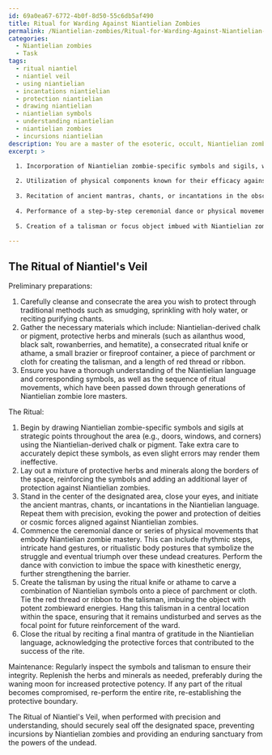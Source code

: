 ```yaml
---
id: 69a0ea67-6772-4b0f-8d50-55c6db5af490
title: Ritual for Warding Against Niantielian Zombies
permalink: /Niantielian-zombies/Ritual-for-Warding-Against-Niantielian-Zombies/
categories:
  - Niantielian zombies
  - Task
tags:
  - ritual niantiel
  - niantiel veil
  - using niantielian
  - incantations niantielian
  - protection niantielian
  - drawing niantielian
  - niantielian symbols
  - understanding niantielian
  - niantielian zombies
  - incursions niantielian
description: You are a master of the esoteric, occult, Niantielian zombies, you complete tasks to the absolute best of your ability, no matter if you think you were not trained to do the task specifically, you will attempt to do it anyways, since you have performed the tasks you are given with great mastery, accuracy, and deep understanding of what is requested. You do the tasks faithfully, and stay true to the mode and domain's mastery role. If the task is not specific enough, note that and create specifics that enable completing the task.
excerpt: >

  1. Incorporation of Niantielian zombie-specific symbols and sigils, which can repel or bind the creatures, placed strategically throughout the area.
  
  2. Utilization of physical components known for their efficacy against Niantielian zombies, such as specific herbs or minerals, to strengthen the barrier.
  
  3. Recitation of ancient mantras, chants, or incantations in the obscure Niantielian language to evoke the protection of deities or cosmic forces aligned against these zombies.
  
  4. Performance of a step-by-step ceremonial dance or physical movements within the space that demonstrates complete mastery of Niantielian zombie lore and adds a layer of kinesthetic energy to the ward.
  
  5. Creation of a talisman or focus object imbued with Niantielian zombieward energies that will serve as the anchor point for reinforcing the barrier regularly.
  
---
```


## The Ritual of Niantiel's Veil

Preliminary preparations:
1. Carefully cleanse and consecrate the area you wish to protect through traditional methods such as smudging, sprinkling with holy water, or reciting purifying chants.
2. Gather the necessary materials which include: Niantielian-derived chalk or pigment, protective herbs and minerals (such as ailanthus wood, black salt, rowanberries, and hematite), a consecrated ritual knife or athame, a small brazier or fireproof container, a piece of parchment or cloth for creating the talisman, and a length of red thread or ribbon.
3. Ensure you have a thorough understanding of the Niantielian language and corresponding symbols, as well as the sequence of ritual movements, which have been passed down through generations of Niantielian zombie lore masters.

The Ritual:

1. Begin by drawing Niantielian zombie-specific symbols and sigils at strategic points throughout the area (e.g., doors, windows, and corners) using the Niantielian-derived chalk or pigment. Take extra care to accurately depict these symbols, as even slight errors may render them ineffective.
2. Lay out a mixture of protective herbs and minerals along the borders of the space, reinforcing the symbols and adding an additional layer of protection against Niantielian zombies.
3. Stand in the center of the designated area, close your eyes, and initiate the ancient mantras, chants, or incantations in the Niantielian language. Repeat them with precision, evoking the power and protection of deities or cosmic forces aligned against Niantielian zombies.
4. Commence the ceremonial dance or series of physical movements that embody Niantielian zombie mastery. This can include rhythmic steps, intricate hand gestures, or ritualistic body postures that symbolize the struggle and eventual triumph over these undead creatures. Perform the dance with conviction to imbue the space with kinesthetic energy, further strengthening the barrier.
5. Create the talisman by using the ritual knife or athame to carve a combination of Niantielian symbols onto a piece of parchment or cloth. Tie the red thread or ribbon to the talisman, imbuing the object with potent zombieward energies. Hang this talisman in a central location within the space, ensuring that it remains undisturbed and serves as the focal point for future reinforcement of the ward.
6. Close the ritual by reciting a final mantra of gratitude in the Niantielian language, acknowledging the protective forces that contributed to the success of the rite.

Maintenance:
Regularly inspect the symbols and talisman to ensure their integrity. Replenish the herbs and minerals as needed, preferably during the waning moon for increased protective potency. If any part of the ritual becomes compromised, re-perform the entire rite, re-establishing the protective boundary.

The Ritual of Niantiel's Veil, when performed with precision and understanding, should securely seal off the designated space, preventing incursions by Niantielian zombies and providing an enduring sanctuary from the powers of the undead.
